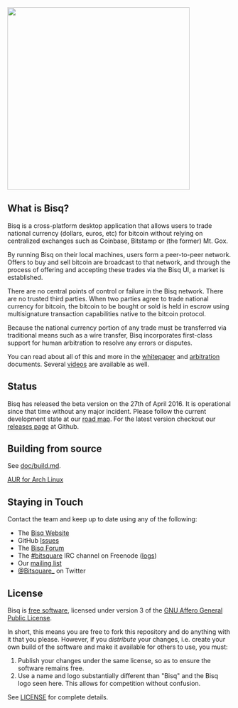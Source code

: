 <img src="https://bisq.network/images/logo_white_bg.png" width="410" />


What is Bisq?
------------------

Bisq is a cross-platform desktop application that allows users to trade national currency (dollars, euros, etc) for bitcoin without relying on centralized exchanges such as Coinbase, Bitstamp or (the former) Mt. Gox.

By running Bisq on their local machines, users form a peer-to-peer network. Offers to buy and sell bitcoin are broadcast to that network, and through the process of offering and accepting these trades via the Bisq UI, a market is established.

There are no central points of control or failure in the Bisq network. There are no trusted third parties. When two parties agree to trade national currency for bitcoin, the bitcoin to be bought or sold is held in escrow using multisignature transaction capabilities native to the bitcoin protocol.

Because the national currency portion of any trade must be transferred via traditional means such as a wire transfer, Bisq incorporates first-class support for human arbitration to resolve any errors or disputes.

You can read about all of this and more in the [whitepaper](https://bisq.network/bitsquare.pdf) and [arbitration](https://bisq.network/arbitration_system.pdf) documents. Several [videos](https://bisq.network/blog/category/video) are available as well.

Status
------
Bisq has released the beta version on the 27th of April 2016. It is operational since that time without any major incident.
Please follow the current development state at our [road map]( https://bisq.network/roadmap).
For the latest version checkout our [releases page](https://github.com/bisq-network/exchange/releases) at Github.

Building from source
--------------------

See [doc/build.md](doc/build.md).

[AUR for Arch Linux](https://aur.archlinux.org/packages/bisq-git/)


Staying in Touch
----------------

Contact the team and keep up to date using any of the following:

 - The [Bisq Website](https://bisq.network)
 - GitHub [Issues](https://github.com/bisq-network/exchange/issues)
 - The [Bisq Forum]( https://forum.bisq.network)
 - The [#bitsquare](https://webchat.freenode.net/?channels=bitsquare) IRC channel on Freenode ([logs](https://botbot.me/freenode/bitsquare))
 - Our [mailing list](https://groups.google.com/forum/#!forum/bitsquare)
 - [@Bitsquare_](https://twitter.com/bitsquare_) on Twitter


License
-------

Bisq is [free software](https://www.gnu.org/philosophy/free-sw.html), licensed under version 3 of the [GNU Affero General Public License](https://gnu.org/licenses/agpl.html).

In short, this means you are free to fork this repository and do anything with it that you please. However, if you _distribute_ your changes, i.e. create your own build of the software and make it available for others to use, you must:

 1. Publish your changes under the same license, so as to ensure the software remains free.
 2. Use a name and logo substantially different than "Bisq" and the Bisq logo seen here. This allows for competition without confusion.

See [LICENSE](LICENSE) for complete details.
